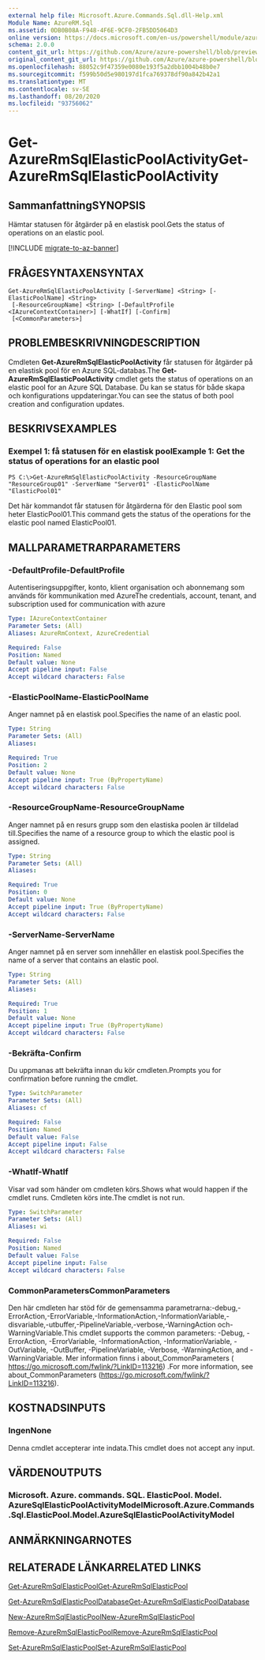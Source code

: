 ```yaml
---
external help file: Microsoft.Azure.Commands.Sql.dll-Help.xml
Module Name: AzureRM.Sql
ms.assetid: 0DB0B08A-F948-4F6E-9CF0-2FB5DD5064D3
online version: https://docs.microsoft.com/en-us/powershell/module/azurerm.sql/get-azurermsqlelasticpoolactivity
schema: 2.0.0
content_git_url: https://github.com/Azure/azure-powershell/blob/preview/src/ResourceManager/Sql/Commands.Sql/help/Get-AzureRmSqlElasticPoolActivity.md
original_content_git_url: https://github.com/Azure/azure-powershell/blob/preview/src/ResourceManager/Sql/Commands.Sql/help/Get-AzureRmSqlElasticPoolActivity.md
ms.openlocfilehash: 88052c9f47359e0080e193f5a2dbb1004b48b0e7
ms.sourcegitcommit: f599b50d5e980197d1fca769378df90a842b42a1
ms.translationtype: MT
ms.contentlocale: sv-SE
ms.lasthandoff: 08/20/2020
ms.locfileid: "93756062"
---
```

# <span data-ttu-id="2ed93-101">Get-AzureRmSqlElasticPoolActivity</span><span class="sxs-lookup"><span data-stu-id="2ed93-101">Get-AzureRmSqlElasticPoolActivity</span></span>

## <span data-ttu-id="2ed93-102">Sammanfattning</span><span class="sxs-lookup"><span data-stu-id="2ed93-102">SYNOPSIS</span></span>
<span data-ttu-id="2ed93-103">Hämtar statusen för åtgärder på en elastisk pool.</span><span class="sxs-lookup"><span data-stu-id="2ed93-103">Gets the status of operations on an elastic pool.</span></span>

[!INCLUDE [migrate-to-az-banner](../../includes/migrate-to-az-banner.md)]

## <span data-ttu-id="2ed93-104">FRÅGESYNTAXEN</span><span class="sxs-lookup"><span data-stu-id="2ed93-104">SYNTAX</span></span>

```
Get-AzureRmSqlElasticPoolActivity [-ServerName] <String> [-ElasticPoolName] <String>
 [-ResourceGroupName] <String> [-DefaultProfile <IAzureContextContainer>] [-WhatIf] [-Confirm]
 [<CommonParameters>]
```

## <span data-ttu-id="2ed93-105">PROBLEMBESKRIVNING</span><span class="sxs-lookup"><span data-stu-id="2ed93-105">DESCRIPTION</span></span>
<span data-ttu-id="2ed93-106">Cmdleten **Get-AzureRmSqlElasticPoolActivity** får statusen för åtgärder på en elastisk pool för en Azure SQL-databas.</span><span class="sxs-lookup"><span data-stu-id="2ed93-106">The **Get-AzureRmSqlElasticPoolActivity** cmdlet gets the status of operations on an elastic pool for an Azure SQL Database.</span></span>
<span data-ttu-id="2ed93-107">Du kan se status för både skapa och konfigurations uppdateringar.</span><span class="sxs-lookup"><span data-stu-id="2ed93-107">You can see the status of both pool creation and configuration updates.</span></span>

## <span data-ttu-id="2ed93-108">BESKRIVS</span><span class="sxs-lookup"><span data-stu-id="2ed93-108">EXAMPLES</span></span>

### <span data-ttu-id="2ed93-109">Exempel 1: få statusen för en elastisk pool</span><span class="sxs-lookup"><span data-stu-id="2ed93-109">Example 1: Get the status of operations for an elastic pool</span></span>
```
PS C:\>Get-AzureRmSqlElasticPoolActivity -ResourceGroupName "ResourceGroup01" -ServerName "Server01" -ElasticPoolName "ElasticPool01"
```

<span data-ttu-id="2ed93-110">Det här kommandot får statusen för åtgärderna för den Elastic pool som heter ElasticPool01.</span><span class="sxs-lookup"><span data-stu-id="2ed93-110">This command gets the status of the operations for the elastic pool named ElasticPool01.</span></span>

## <span data-ttu-id="2ed93-111">MALLPARAMETRAR</span><span class="sxs-lookup"><span data-stu-id="2ed93-111">PARAMETERS</span></span>

### <span data-ttu-id="2ed93-112">-DefaultProfile</span><span class="sxs-lookup"><span data-stu-id="2ed93-112">-DefaultProfile</span></span>
<span data-ttu-id="2ed93-113">Autentiseringsuppgifter, konto, klient organisation och abonnemang som används för kommunikation med Azure</span><span class="sxs-lookup"><span data-stu-id="2ed93-113">The credentials, account, tenant, and subscription used for communication with azure</span></span>

```yaml
Type: IAzureContextContainer
Parameter Sets: (All)
Aliases: AzureRmContext, AzureCredential

Required: False
Position: Named
Default value: None
Accept pipeline input: False
Accept wildcard characters: False
```

### <span data-ttu-id="2ed93-114">-ElasticPoolName</span><span class="sxs-lookup"><span data-stu-id="2ed93-114">-ElasticPoolName</span></span>
<span data-ttu-id="2ed93-115">Anger namnet på en elastisk pool.</span><span class="sxs-lookup"><span data-stu-id="2ed93-115">Specifies the name of an elastic pool.</span></span>

```yaml
Type: String
Parameter Sets: (All)
Aliases:

Required: True
Position: 2
Default value: None
Accept pipeline input: True (ByPropertyName)
Accept wildcard characters: False
```

### <span data-ttu-id="2ed93-116">-ResourceGroupName</span><span class="sxs-lookup"><span data-stu-id="2ed93-116">-ResourceGroupName</span></span>
<span data-ttu-id="2ed93-117">Anger namnet på en resurs grupp som den elastiska poolen är tilldelad till.</span><span class="sxs-lookup"><span data-stu-id="2ed93-117">Specifies the name of a resource group to which the elastic pool is assigned.</span></span>

```yaml
Type: String
Parameter Sets: (All)
Aliases:

Required: True
Position: 0
Default value: None
Accept pipeline input: True (ByPropertyName)
Accept wildcard characters: False
```

### <span data-ttu-id="2ed93-118">-ServerName</span><span class="sxs-lookup"><span data-stu-id="2ed93-118">-ServerName</span></span>
<span data-ttu-id="2ed93-119">Anger namnet på en server som innehåller en elastisk pool.</span><span class="sxs-lookup"><span data-stu-id="2ed93-119">Specifies the name of a server that contains an elastic pool.</span></span>

```yaml
Type: String
Parameter Sets: (All)
Aliases:

Required: True
Position: 1
Default value: None
Accept pipeline input: True (ByPropertyName)
Accept wildcard characters: False
```

### <span data-ttu-id="2ed93-120">-Bekräfta</span><span class="sxs-lookup"><span data-stu-id="2ed93-120">-Confirm</span></span>
<span data-ttu-id="2ed93-121">Du uppmanas att bekräfta innan du kör cmdleten.</span><span class="sxs-lookup"><span data-stu-id="2ed93-121">Prompts you for confirmation before running the cmdlet.</span></span>

```yaml
Type: SwitchParameter
Parameter Sets: (All)
Aliases: cf

Required: False
Position: Named
Default value: False
Accept pipeline input: False
Accept wildcard characters: False
```

### <span data-ttu-id="2ed93-122">-WhatIf</span><span class="sxs-lookup"><span data-stu-id="2ed93-122">-WhatIf</span></span>
<span data-ttu-id="2ed93-123">Visar vad som händer om cmdleten körs.</span><span class="sxs-lookup"><span data-stu-id="2ed93-123">Shows what would happen if the cmdlet runs.</span></span>
<span data-ttu-id="2ed93-124">Cmdleten körs inte.</span><span class="sxs-lookup"><span data-stu-id="2ed93-124">The cmdlet is not run.</span></span>

```yaml
Type: SwitchParameter
Parameter Sets: (All)
Aliases: wi

Required: False
Position: Named
Default value: False
Accept pipeline input: False
Accept wildcard characters: False
```

### <span data-ttu-id="2ed93-125">CommonParameters</span><span class="sxs-lookup"><span data-stu-id="2ed93-125">CommonParameters</span></span>
<span data-ttu-id="2ed93-126">Den här cmdleten har stöd för de gemensamma parametrarna:-debug,-ErrorAction,-ErrorVariable,-InformationAction,-InformationVariable,-disvariable,-utbuffer,-PipelineVariable,-verbose,-WarningAction och-WarningVariable.</span><span class="sxs-lookup"><span data-stu-id="2ed93-126">This cmdlet supports the common parameters: -Debug, -ErrorAction, -ErrorVariable, -InformationAction, -InformationVariable, -OutVariable, -OutBuffer, -PipelineVariable, -Verbose, -WarningAction, and -WarningVariable.</span></span> <span data-ttu-id="2ed93-127">Mer information finns i about_CommonParameters ( https://go.microsoft.com/fwlink/?LinkID=113216) .</span><span class="sxs-lookup"><span data-stu-id="2ed93-127">For more information, see about_CommonParameters (https://go.microsoft.com/fwlink/?LinkID=113216).</span></span>

## <span data-ttu-id="2ed93-128">KOSTNADS</span><span class="sxs-lookup"><span data-stu-id="2ed93-128">INPUTS</span></span>

### <span data-ttu-id="2ed93-129">Ingen</span><span class="sxs-lookup"><span data-stu-id="2ed93-129">None</span></span>
<span data-ttu-id="2ed93-130">Denna cmdlet accepterar inte indata.</span><span class="sxs-lookup"><span data-stu-id="2ed93-130">This cmdlet does not accept any input.</span></span>

## <span data-ttu-id="2ed93-131">VÄRDEN</span><span class="sxs-lookup"><span data-stu-id="2ed93-131">OUTPUTS</span></span>

### <span data-ttu-id="2ed93-132">Microsoft. Azure. commands. SQL. ElasticPool. Model. AzureSqlElasticPoolActivityModel</span><span class="sxs-lookup"><span data-stu-id="2ed93-132">Microsoft.Azure.Commands.Sql.ElasticPool.Model.AzureSqlElasticPoolActivityModel</span></span>

## <span data-ttu-id="2ed93-133">ANMÄRKNINGAR</span><span class="sxs-lookup"><span data-stu-id="2ed93-133">NOTES</span></span>

## <span data-ttu-id="2ed93-134">RELATERADE LÄNKAR</span><span class="sxs-lookup"><span data-stu-id="2ed93-134">RELATED LINKS</span></span>

[<span data-ttu-id="2ed93-135">Get-AzureRmSqlElasticPool</span><span class="sxs-lookup"><span data-stu-id="2ed93-135">Get-AzureRmSqlElasticPool</span></span>](./Get-AzureRmSqlElasticPool.md)

[<span data-ttu-id="2ed93-136">Get-AzureRmSqlElasticPoolDatabase</span><span class="sxs-lookup"><span data-stu-id="2ed93-136">Get-AzureRmSqlElasticPoolDatabase</span></span>](./Get-AzureRmSqlElasticPoolDatabase.md)

[<span data-ttu-id="2ed93-137">New-AzureRmSqlElasticPool</span><span class="sxs-lookup"><span data-stu-id="2ed93-137">New-AzureRmSqlElasticPool</span></span>](./New-AzureRmSqlElasticPool.md)

[<span data-ttu-id="2ed93-138">Remove-AzureRmSqlElasticPool</span><span class="sxs-lookup"><span data-stu-id="2ed93-138">Remove-AzureRmSqlElasticPool</span></span>](./Remove-AzureRmSqlElasticPool.md)

[<span data-ttu-id="2ed93-139">Set-AzureRmSqlElasticPool</span><span class="sxs-lookup"><span data-stu-id="2ed93-139">Set-AzureRmSqlElasticPool</span></span>](./Set-AzureRmSqlElasticPool.md)


